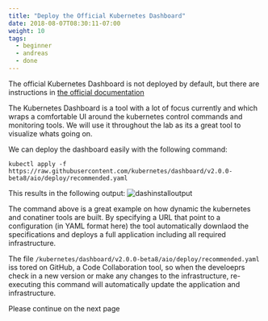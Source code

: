 ```yaml
---
title: "Deploy the Official Kubernetes Dashboard"
date: 2018-08-07T08:30:11-07:00
weight: 10
tags:
  - beginner
  - andreas
  - done
---
```


The official Kubernetes Dashboard is not deployed by default, but there are
instructions in [the official documentation](https://kubernetes.io/docs/tasks/access-application-cluster/web-ui-dashboard/)

The Kubernetes Dashboard is a tool with a lot of focus currently and which wraps a comfortable UI around the kubernetes control commands and monitoring tools. We will use it throughout the lab as its a great tool to visualize whats going on.

We can deploy the dashboard easily with the following command:
```
kubectl apply -f https://raw.githubusercontent.com/kubernetes/dashboard/v2.0.0-beta8/aio/deploy/recommended.yaml
```

This results in the following output:
![dashinstalloutput](/images/mfe/dashinstalloutput.jpg)

The command above is a great example on how dynamic the kubernetes and conatiner tools are built. By specifying a URL that point to a configuration (in YAML format here) the tool automatically downlaod the specifications and deploys a full application including all required infrastructure. 

The file `/kubernetes/dashboard/v2.0.0-beta8/aio/deploy/recommended.yaml` iss tored on GitHub, a Code Collaboration tool, so when the develoeprs check in a new version or make any changes to the infrastructure, re-executing this command will automatically update the application and infrastructure.


Please continue on the next page
